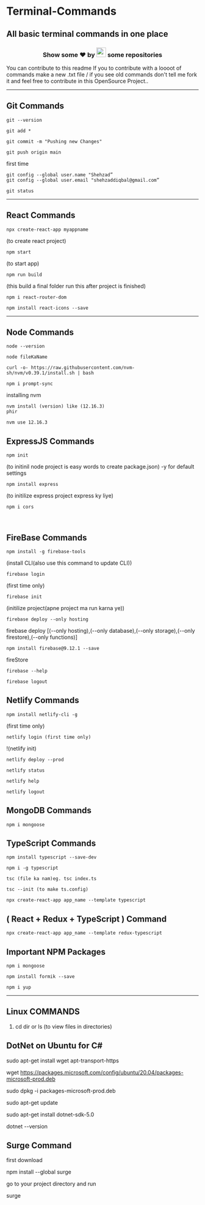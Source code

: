 # Terminal-Commands
## All basic terminal commands in one place
<h3 align="center">Show some ❤ by <img src="https://imgur.com/o7ncZFp.jpg" height=25px width=25px> some repositories</h3>

You can contribute to this readme
If you to contribute with a loooot of commands make a new .txt file / if you see old commands don't tell me fork it and feel free to contribute in this OpenSource Project..

<hr>

## Git Commands
```
git --version
```
```
git add *

git commit -m "Pushing new Changes"

git push origin main 
```

first time

	git config --global user.name "Shehzad”
	git config --global user.email "shehzaddiqbal@gmail.com”
```
git status
```

<hr>

## React Commands
~~~
npx create-react-app myappname
~~~
(to create react project)
~~~
npm start
~~~
(to start app)

	npm run build
(this build a final folder run this after project is finished)

```
npm i react-router-dom
```
```
npm install react-icons --save
```
<hr>

## Node Commands
```
node --version
```
```
node fileKaName
```

```
curl -o- https://raw.githubusercontent.com/nvm-sh/nvm/v0.39.1/install.sh | bash
```
```
npm i prompt-sync
```
installing nvm
```
nvm install (version) like (12.16.3)
phir
```
```
nvm use 12.16.3
```

## ExpressJS Commands
```
npm init
```
(to initinil node project is easy words to create package.json)  -y for default settings

	npm install express

(to initilize express project express ky liye)
```
npm i cors
```

<br>

## FireBase Commands
```
npm install -g firebase-tools
```
(install CLI(also use this command to update CLI))

	firebase login

(first time only)

	firebase init

(initilize project(apne project ma run karna ye))

	firebase deploy --only hosting

firebase deploy   [(--only hosting),(--only database),(--only storage),(--only firestore),(--only functions)]


```
npm install firebase@9.12.1 --save
```
fireStore
```
firebase --help
```
```
firebase logout
```
## Netlify Commands
```
npm install netlify-cli -g 
```
(first time only)
```
netlify login (first time only)
```
!(netlify init)
```
netlify deploy --prod
```

    netlify status
```
netlify help
```
```
netlify logout
```
## MongoDB Commands
```
npm i mongoose
```


## TypeScript Commands 
```
npm install typescript --save-dev
```
```
npm i -g typescript
```
```
tsc (file ka nam)eg. tsc index.ts
```
```
tsc --init (to make ts.config)
```
```
npx create-react-app app_name --template typescript 
```

## ( React + Redux + TypeScript ) Command
```
npx create-react-app app_name --template redux-typescript 
```
## Important NPM Packages
```
npm i mongoose
```
<!-- Formik i Commands -->
```
npm install formik --save
```
<!-- ## yup i Commands -->
```
npm i yup
```
<hr>

## Linux COMMANDS 

1. cd
dir or ls (to view files in directories)



## DotNet on Ubuntu for C#

sudo apt-get install wget apt-transport-https

wget https://packages.microsoft.com/config/ubuntu/20.04/packages-microsoft-prod.deb

sudo dpkg -i packages-microsoft-prod.deb 

sudo apt-get update

sudo apt-get install dotnet-sdk-5.0 

dotnet --version

## Surge Command 

first download 

 npm install --global surge
 
 go to your project directory and run
 
 surge






